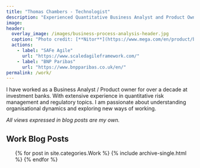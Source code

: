 ```yaml
---
title: "Thomas Chambers - Technologist"
description: "Experienced Quantitative Business Analyst and Product Owner"
image:
header:
  overlay_image: /images/business-process-analysis-header.jpg
  caption: "Photo credit: [**Nitor**](https://www.mega.com/en/product/business-process-analysis)"
  actions:
    - label: "SAFe Agile"
      url: "https://www.scaledagileframework.com/"
    - label: "BNP Paribas"
      url: "https://www.bnpparibas.co.uk/en/"
permalink: /work/
---
```


I have worked as a Business Analyst / Product owner for over a decade at investment banks. With extensive experience in quantitative risk management and regulatory topics. I am passionate about understanding organisational dynamics and exploring new ways of working.

_All views expressed in blog posts are my own._

## Work Blog Posts
<ul>{% for post in site.categories.Work %}
    {% include archive-single.html %}
{% endfor %}</ul>

